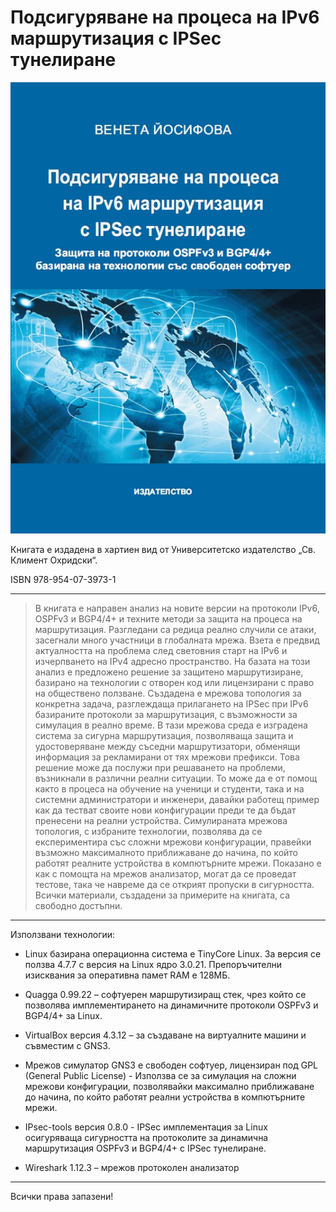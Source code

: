 # Подсигуряване на процеса на IPv6 маршрутизация с IPSec тунелиране

![alt tag](https://github.com/venetay/Securing-IPv6-routing-process-with-IPSec-tunnels/blob/master/korica.jpg)

Книгата е издадена в хартиен вид от Университетско издателство „Св. Климент Охридски“. 

ISBN 978-954-07-3973-1

-----------------------------------------------------------------------------------------------------------

> В книгата е направен анализ на новите версии на протоколи IPv6, OSPFv3 и BGP4/4+ и техните методи за защита на процеса на маршрутизация. Разгледани са редица реално случили се атаки, засегнали много участници в глобалната мрежа. Взета е предвид актуалността на проблема след световния старт на IPv6 и изчерпването на IPv4 адресно пространство. На базата на този анализ е предложено решение за защитено маршрутизиране, базирано на технологии с отворен код или лицензирани с право на обществено ползване. Създадена е мрежова топология за конкретна задача, разглеждаща прилагането на IPSec при IPv6 базираните протоколи за маршрутизация, с възможности за симулация в реално време. В тази мрежова среда е изградена система за сигурна маршрутизация, позволяваща защита и удостоверяване между съседни маршрутизатори, обменящи информация за рекламирани от тях мрежови префикси. Това решение може да послужи при решаването на проблеми, възникнали в различни реални ситуации. То може да е от помощ  както в процеса на обучение на ученици и студенти, така и на системни администратори и инженери,  давайки работещ пример как да тестват своите нови конфигурации преди те да бъдат пренесени на реални устройства. Симулираната мрежова топология, с избраните технологии, позволява да се експериментира със сложни мрежови конфигурации, правейки възможно максималното приближаване до начина, по който работят реалните устройства в компютърните мрежи. Показано е как с помощта на мрежов анализатор, могат да се проведат тестове, така че навреме да се открият пропуски в сигурността. Всички материали, създадени за примерите на книгата, са свободно достъпни. 

-----------------------------------------------------------------------------

Използвани технологии: 

- Linux базирана операционна система е TinyCore Linux. За версия се
ползва 4.7.7 с версия на Linux ядро 3.0.21. Препоръчителни
изисквания за оперативна памет RAM е 128МБ.

- Quagga 0.99.22 – софтуерен маршрутизиращ стек, чрез който се
позволява имплементирането на динамичните протоколи OSPFv3 и
BGP4/4+ за Linux.

- VirtualBox версия 4.3.12 – за създаване на виртуалните машини и съвместим
с GNS3.

- Мрежов симулатор GNS3 е свободен софтуер, лицензиран под GPL
(General Public License) - Използва се за симулация на сложни
мрежови конфигурации, позволявайки максимално приближаване до
начина, по който работят реални устройства в компютърните мрежи.

- IPsec-tools версия 0.8.0 - IPSec имплементация за Linux осигуряваща
сигурността на протоколите за динамична маршрутизация OSPFv3 и
BGP4/4+ с IPSec тунелиране.

- Wireshark 1.12.3 – мрежов протоколен анализатор

-----------------------------------------------------------------------------

Всички права запазени!
